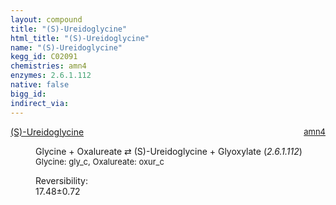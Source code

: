 ```yaml
---
layout: compound
title: "(S)-Ureidoglycine"
html_title: "(S)-Ureidoglycine"
name: "(S)-Ureidoglycine"
kegg_id: C02091
chemistries: amn4
enzymes: 2.6.1.112
native: false
bigg_id: 
indirect_via: 
---
```

<dl><dt class='rs-product'><a href='/compounds/C02091' class='link-dark' data-bs-toggle='tooltip' data-bs-html='true' data-bs-title='KEGG: C02091'>(S)-Ureidoglycine</a><span style='float: right; max-width: 40%'><a href='/chemistries/amn4' class='link-dark opacity-50' style='font-size: small; word-wrap: anywhere;'>amn4</a></span></dt><dd><p>Glycine + Oxalureate &#8644; (S)-Ureidoglycine + Glyoxylate (<i>2.6.1.112</i>)<br /><span style='font-size: small;'><span data-bs-toggle='tooltip' data-bs-html='true' data-bs-title='KEGG: C00037'>Glycine</span>: gly_c, <span data-bs-toggle='tooltip' data-bs-html='true' data-bs-title='KEGG: C00802'>Oxalureate</span>: oxur_c</span><br /><div class="reversibility_info">Reversibility: <div class="progress"><div class="progress-bar bg-success" role="progressbar" style="width: 0%" aria-valuenow="0" aria-valuemin="0" aria-valuemax="100"></div></div><span>17.48&plusmn;0.72</span><div class="progress"><div class="progress-bar bg-danger" role="progressbar" style="width: 174.79%" aria-valuenow="17.478719296549908" aria-valuemin="0" aria-valuemax="10"></div></div></div></p><dl></dl></dd></dl>